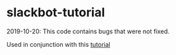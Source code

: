 # slackbot-tutorial

2019-10-20: This code contains bugs that were not fixed.

Used in conjunction with this [tutorial](https://medium.freecodecamp.org/how-to-build-a-basic-slackbot-a-beginners-guide-6b40507db5c5)
